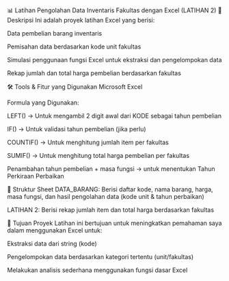 📊 Latihan Pengolahan Data Inventaris Fakultas dengan Excel (LATIHAN 2)
📝 Deskripsi
Ini adalah proyek latihan Excel yang berisi:

Data pembelian barang inventaris

Pemisahan data berdasarkan kode unit fakultas

Simulasi penggunaan fungsi Excel untuk ekstraksi dan pengelompokan data

Rekap jumlah dan total harga pembelian berdasarkan fakultas

🛠 Tools & Fitur yang Digunakan
Microsoft Excel

Formula yang Digunakan:

LEFT() → Untuk mengambil 2 digit awal dari KODE sebagai tahun pembelian

IF() → Untuk validasi tahun pembelian (jika perlu)

COUNTIF() → Untuk menghitung jumlah item per fakultas

SUMIF() → Untuk menghitung total harga pembelian per fakultas

Penambahan tahun pembelian + masa fungsi → untuk menentukan Tahun Perkiraan Perbaikan

📁 Struktur Sheet
DATA_BARANG: Berisi daftar kode, nama barang, harga, masa fungsi, dan hasil pengolahan data (kode unit & tahun perbaikan)

LATIHAN 2: Berisi rekap jumlah item dan total harga berdasarkan fakultas

📌 Tujuan Proyek
Latihan ini bertujuan untuk meningkatkan pemahaman saya dalam menggunakan Excel untuk:

Ekstraksi data dari string (kode)

Pengelompokan data berdasarkan kategori tertentu (unit/fakultas)

Melakukan analisis sederhana menggunakan fungsi dasar Excel
